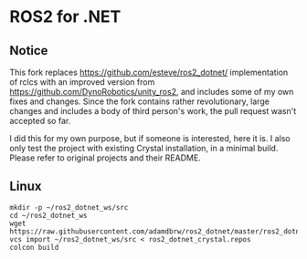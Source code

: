 ROS2 for .NET
=============

Notice
------

This fork replaces https://github.com/esteve/ros2_dotnet/ implementation of rclcs with an improved version from https://github.com/DynoRobotics/unity_ros2, and includes some of my own fixes and changes. Since the fork contains rather revolutionary, large changes and includes a body of third person's work, the pull request wasn't accepted so far.

I did this for my own purpose, but if someone is interested, here it is. I also only test the project with existing Crystal installation, in a minimal build. Please refer to original projects and their README.

Linux
-----

```
mkdir -p ~/ros2_dotnet_ws/src
cd ~/ros2_dotnet_ws
wget https://raw.githubusercontent.com/adamdbrw/ros2_dotnet/master/ros2_dotnet_crystal.repos
vcs import ~/ros2_dotnet_ws/src < ros2_dotnet_crystal.repos
colcon build

```

